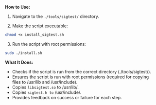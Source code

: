 **How to Use:**  
1. Navigate to the `./tools/sigtest/` directory.  

2. Make the script executable:

``` bash
chmod +x install_sigtest.sh
```

3. Run the script with root permissions:

``` bash
sudo ./install.sh
```

**What It Does:**  
- Checks if the script is run from the correct directory (./tools/sigtest/).  
- Ensures the script is run with root permissions (required for copying files to /usr/lib and /usr/include).  
- Copies `libsigtest.so` to /usr/lib/.  
- Copies `sigtest.h to` /usr/include/.  
- Provides feedback on success or failure for each step.  
